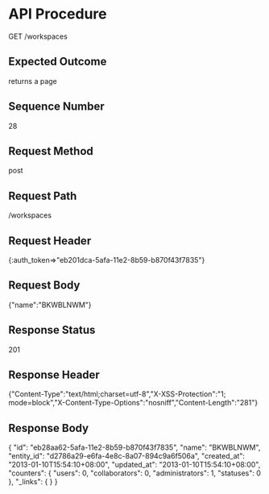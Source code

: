 # API Procedure
GET /workspaces
## Expected Outcome
returns a page
## Sequence Number
28
## Request Method
post
## Request Path
/workspaces
## Request Header
{:auth_token=>"eb201dca-5afa-11e2-8b59-b870f43f7835"}
## Request Body
{"name":"BKWBLNWM"}

## Response Status
201
## Response Header
{"Content-Type":"text/html;charset=utf-8","X-XSS-Protection":"1; mode=block","X-Content-Type-Options":"nosniff","Content-Length":"281"}

## Response Body
{
  "id": "eb28aa62-5afa-11e2-8b59-b870f43f7835",
  "name": "BKWBLNWM",
  "entity_id": "d2786a29-e6fa-4e8c-8a07-894c9a6f506a",
  "created_at": "2013-01-10T15:54:10+08:00",
  "updated_at": "2013-01-10T15:54:10+08:00",
  "counters": {
    "users": 0,
    "collaborators": 0,
    "administrators": 1,
    "statuses": 0
  },
  "_links": {
  }
}
